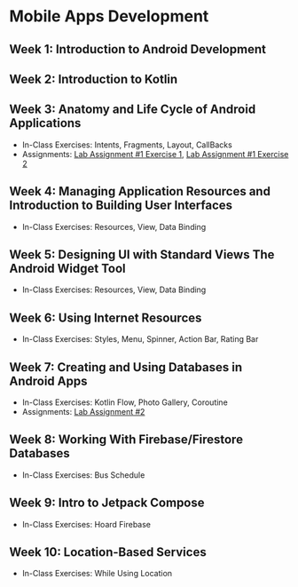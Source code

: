 # Mobile Apps Development

## Week 1: Introduction to Android Development 

## Week 2: Introduction to Kotlin

## Week 3: Anatomy and Life Cycle of Android Applications

- In-Class Exercises: Intents, Fragments, Layout, CallBacks
- Assignments: [Lab Assignment #1 Exercise 1](https://github.com/ttran375/johnsmith_COMP304Assignment1_Ex1), [Lab Assignment #1 Exercise 2](https://github.com/ttran375/johnsmith_COMP304Assignment1_Ex2)

## Week 4: Managing Application Resources and Introduction to Building User Interfaces

- In-Class Exercises: Resources, View, Data Binding

## Week 5: Designing UI with Standard Views The Android Widget Tool

- In-Class Exercises: Resources, View, Data Binding

## Week 6: Using Internet Resources 

- In-Class Exercises: Styles, Menu, Spinner, Action Bar, Rating Bar

## Week 7: Creating and Using Databases in Android Apps 

- In-Class Exercises: Kotlin Flow, Photo Gallery, Coroutine
- Assignments: [Lab Assignment #2](https://github.com/ttran375/comp304-assignment2)

## Week 8: Working With Firebase/Firestore Databases

- In-Class Exercises: Bus Schedule

## Week 9: Intro to Jetpack Compose

- In-Class Exercises: Hoard Firebase

## Week 10: Location-Based Services

- In-Class Exercises: While Using Location
